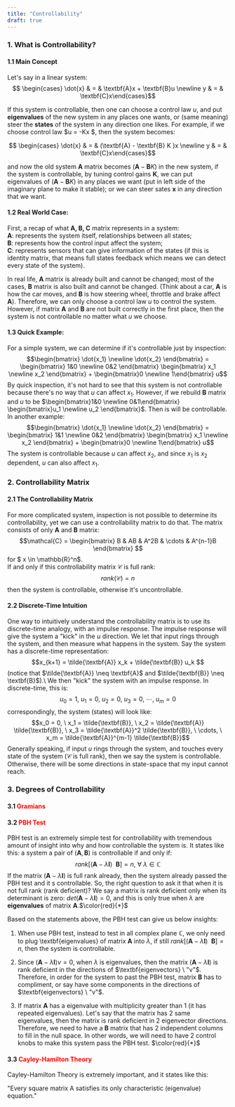 ```yaml
---
title: "Controllability"
draft: true
---
```

### 1. What is Controllability?
#### 1.1 Main Concept
Let's say in a linear system:
$$ \begin{cases} \dot{x} & =  & \textbf{A}x + \textbf{B}u \newline
y & = & \textbf{C}x\end{cases}$$

If this system is controllable, then one can choose a control law $u$, 
and put **eigenvalues** of the new system in any places one wants, or 
(same meaning) steer the **states** of the system in any direction one likes. 
For example, if we choose control law $u = -Kx $, then the system becomes:  

$$ \begin{cases} \dot{x} & = & (\textbf{A} - \textbf{B} K )x \newline
y & = & \textbf{C}x\end{cases}$$

and now the old system $\textbf{A}$ matrix becomes $(\textbf{A} - \textbf{B} K )$ in the new system,
if the system is controllable, by tuning control gains $\textbf{K}$, 
we can put eigenvalues of $(\textbf{A} - \textbf{B} K )$ in any places we want (put in left side of the imaginary plane to make it stable); 
or we can steer sates $\textbf{x}$ in any direction that we want.

#### 1.2 Real World Case:
First, a recap of what $\textbf {A, B, C}$ matrix represents in a system:<br>
$\textbf{A}:$ represents the system itself, relationships between all states;<br>
$\textbf{B}:$ represents how the control input affect the system; <br>
$\textbf{C}:$ represents sensors that can give information of the states 
(if this is identity matrix, that means full states feedback which means we can detect every 
state of the system).

In real life, **A** matrix is already built and cannot be changed; most of the cases, 
**B** matrix is also built and cannot be changed. (Think about a car, **A** is how the 
car moves, and **B** is how steering wheel, throttle and brake affect **A**). 
Therefore, we can only choose a control law $u$ to control the system. However, if matrix 
**A** and **B** are not built correctly in the first place, then the system is not 
controllable no matter what $u$ we choose.

#### 1.3 Quick Example:
For a simple system, we can determine if it's controllable just by inspection:
$$\begin{bmatrix} \dot{x_1} \newline \dot{x_2} \end{bmatrix} = \begin{bmatrix} 1&0 \newline 0&2 \end{bmatrix} \begin{bmatrix} x_1 \newline x_2 \end{bmatrix} + \begin{bmatrix}0 \newline 1\end{bmatrix} u$$
By quick inspection, it's not hard to see that this system is not controllable because there's no way that $u$ can affect $x_1$. 
However, if we rebuild $\textbf{B}$ matrix and $u$ to be $\begin{bmatrix}1&0 \newline 0&1\end{bmatrix} \begin{bmatrix}u_1 \newline u_2 \end{bmatrix}$. Then is will be controllable. 
In another example:
$$\begin{bmatrix} \dot{x_1} \newline \dot{x_2} \end{bmatrix} = \begin{bmatrix} 1&1 \newline 0&2 \end{bmatrix} \begin{bmatrix} x_1 \newline x_2 \end{bmatrix} + \begin{bmatrix}0 \newline 1\end{bmatrix} u$$
The system is controllable because $u$ can affect $x_2$, and since $x_1$ is $x_2$ dependent, $u$ can also affect $x_1$.

### 2. Controllability Matrix
#### 2.1 The Controllability Matrix
For more complicated system, inspection is not possible to determine its controllability, yet we can use a controllability matrix to do that. The matrix consists of only $\textbf{A}$ and $\textbf{B}$ matrix:
$$\mathcal{C} = \begin{bmatrix} B & AB & A^2B & \cdots & A^{n-1}B \end{bmatrix} $$ 
for $ x \in \mathbb{R}^n$. <br>
If and only if this controllability matrix $\mathcal{C}$ is full rank: 
$$rank(\mathcal{C}) = n$$
then the system is controllable, otherwise it's uncontrollable.

#### 2.2 Discrete-Time Intuition
One way to intuitively understand the controllability matrix is to use its discrete-time analogy, with an impulse response. 
The impulse response will give the system a "kick" in the $u$ direction. We let that input rings through the system, and then measure what happens in the system. Say the system has a discrete-time representation:
$$x_{k+1} = \tilde{\textbf{A}} x_k + \tilde{\textbf{B}} u_k $$
(notice that $\tilde{\textbf{A}}  \neq \textbf{A}$  and $\tilde{\textbf{B}}  \neq \textbf{B}$).\\
We then "kick" the system with an impulse response. In discrete-time, this is:
$$u_0 = 1,  \ u_1 =0,  \ u_2 = 0, \ u_3 = 0, \ \cdots, \ u_m = 0 $$
correspondingly, the system (states) will look like:
$$x_0 = 0, \ x_1 = \tilde{\textbf{B}}, \ x_2 = \tilde{\textbf{A}} \tilde{\textbf{B}}, \ x_3 = \tilde{\textbf{A}}^2 \tilde{\textbf{B}}, \ \cdots, \ x_m = \tilde{\textbf{A}}^{m-1} \tilde{\textbf{B}}$$
Generally speaking, if input $u$ rings through the system, and touches every state of the system ($\mathcal{C}$ is full rank), then we say the system is controllable. 
Otherwise, there will be some directions in state-space that my input cannot reach.

### 3. Degrees of Controllability
#### 3.1 <font color=red>Gramians</font>

#### 3.2 <font color=red>PBH Test</font>
PBH test is an extremely simple test for controllability with tremendous amount of insight into why and how controllable the system is. 
It states like this: a system a pair of $(\textbf{A}, \textbf{B})$ is controllable if and only if:
$$rank[(\textbf{A} - \lambda \textbf{I}) \ \ \textbf{B}] = n,  \ \forall \ \lambda \in \mathbb{C}$$
If the matrix $(\textbf{A} - \lambda \textbf{I})$ is full rank already, then the system already passed the PBH test and it s controllable. 
So, the right question to ask it that when it is not full rank (rank deficient)? We say a matrix is rank deficient only when its 
determinant is zero: $det(\textbf{A} - \lambda \textbf{I}) = 0$, and this is only true when $\lambda$ are **eigenvalues** of matrix $\textbf{A}$.$\color{red}{*}$ 

Based on the statements above, the PBH test can give us below insights: 

1. When use PBH test, instead to test in all complex plane $\mathbb{C}$, we only need to plug \textbf{eigenvalues} of matrix $\textbf{A}$ into $\lambda$, 
if still $rank[(\textbf{A} - \lambda \textbf{I}) \ \ \textbf{B}] = n$, then the system is controllable. 

2. Since $(\textbf{A} - \lambda \textbf{I})v = 0$, when $\lambda$ is eigenvalues, then the matrix $(\textbf{A} - \lambda \textbf{I})$ is rank deficient 
in the directions of $\textbf{eigenvectors} \ "v"$. Therefore, in order for the system to past the PBH test, matrix $\textbf{B}$ has to compliment, or say 
have some components in the directions of $\textbf{eigenvectors} \ "v"$. 

3. If matrix $\textbf{A}$ has a eigenvalue with multiplicity greater than $1$ (it has repeated eigenvalues). Let's say that the matrix has 2 same eigenvalues, 
then the matrix is rank deficient in 2 eigenvector directions. Therefore, we need to have a $\textbf{B}$ matrix that has 2 independent columns to fill in the null space. 
In other words, we will need to have 2 control knobs to make this system pass the PBH test. $\color{red}{*}$ 

#### 3.3 <font color=red>Cayley-Hamilton Theory</font>
Cayley-Hamilton Theory is extremely important, and it states like this: 

"Every square matrix A satisfies its only characteristic (eigenvalue) equation."